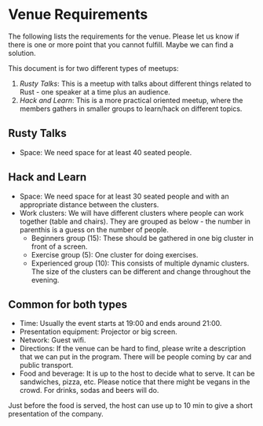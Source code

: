 # Venue Requirements

The following lists the requirements for the venue. Please let us know if there is one or more point that you cannot fulfill. Maybe we can find a solution.

This document is for two different types of meetups:
 1. *Rusty Talks*: This is a meetup with talks about different things related to Rust - one speaker at a time plus an audience.
 2. *Hack and Learn*: This is a more practical oriented meetup, where the members gathers in smaller groups to learn/hack on different topics.

 ## Rusty Talks
 - Space: We need space for at least 40 seated people.

## Hack and Learn
 - Space: We need space for at least 30 seated people and with an appropriate distance between the clusters.
 - Work clusters: We will have different clusters where people can work together (table and chairs). They are grouped as below - the number in parenthis is a guess on the number of people.
   - Beginners group (15): These should be gathered in one big cluster in front of a screen.
   - Exercise group (5): One cluster for doing exercises.
   - Experienced group (10): This consists of multiple dynamic clusters. The size of the clusters can be different and change throughout the evening.

## Common for both types
 - Time: Usually the event starts at 19:00 and ends around 21:00.
 - Presentation equipment: Projector or big screen.
 - Network: Guest wifi.
 - Directions: If the venue can be hard to find, please write a description that we can put in the program. There will be people coming by car and public transport.
 - Food and beverage: It is up to the host to decide what to serve. It can be sandwiches, pizza, etc. Please notice that there might be vegans in the crowd. For drinks, sodas and beers will do.

Just before the food is served, the host can use up to 10 min to give a short presentation of the company.
